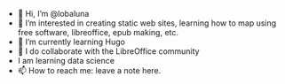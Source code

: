 - 👋 Hi, I’m @lobaluna
- 👀 I’m interested in creating static web sites, learning how to map using free software, libreoffice, epub making, etc.
- 🌱 I’m currently learning Hugo
- 💞️ I do collaborate with the LibreOffice community
- I am learning data science
- 📫 How to reach me: leave a note here.

<!---
lobaluna/lobaluna is a ✨ special ✨ repository because its `README.md` (this file) appears on your GitHub profile.
You can click the Preview link to take a look at your changes.
--->
